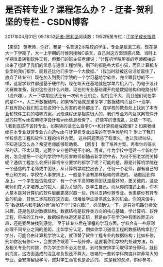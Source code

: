 
# 是否转专业？课程怎么办？ - 迂者-贺利坚的专栏 - CSDN博客

2017年04月01日 09:18:52[迂者-贺利坚](https://me.csdn.net/sxhelijian)阅读数：1952所属专栏：[IT学子成长指导](https://blog.csdn.net/column/details/itstudy.html)



【来信】
贺老师，你好，我是一名普通2本院校的学生，专业是信息工程。现在是大一下学期了，大一上学期的时候刚接触C语言，自己对这方面很感兴趣，当时上学期准备转到软件工程，但我们的班主任老师说：”计算机学院厉害的老师都抽调出来了组建了我们的信息与通信工程学院，剩下的都是些大猫小猫，而且计算机专业学的我们都学，而且还比他们多学一个大数据。”（我当时就被这句话给震住了，放弃了转专业）现在加入到我们学院的一个学习基地学软件，完全跟我想的不一样，这里学软件都是基于硬件的，现在每天在基地就是学单片机入门，为电子设计大赛做准备，我对这些没什么兴趣，现在的专业基础课开的是数据结构和电路分析（没兴趣），大一下学期应该还有一次转专业机会，但机会不大，而且他们现在学的是C++，大二开数据结构，如果转的话就是重复学了数据结构而且C++没学，并且有担心我们班主任说的什么厉害的老师都走了。在学校的教务处上找到了本专业和软件工程的培养方案，发现课程还是相差很大的，我们专业方向互联网软件开发的只有web应用程序设计和web信息检索了。
好像写的很混乱，总结一下吧。
1.我到底该不该转专业，如果转的话怎么自学C++和计算机组成原理?
2.如果我继续在本专业就读专业方向选web与计算机专业出来的有竞争优势吗？
附上了我们学校信息工程和软件工程的培养方案。
这些问题困惑了我很久，也让我很纠结，不知道该怎么办？希望老师能够帮助我。
【回复】
看了培养方案。再看你的班主任的话，不太认同，这两个专业差距是不小的。再者，作为学校中组建一个新的学院，怎会是把一个老的学院中的厉害教师都抽去新学院中去，为何不把老学院关掉呢？通信工程怎么会把计算机专业要学的都学了呢？可能的是，原是计算机学院在一个通信的牛老师或牛团队，从计算机学院拉出去了。任何一个老师，都有自己的专业和方向，学校在人事安排上，一般是不会有那样极端的做法的。
话题回到你身上。一个学生是否能成才，有一个水平高的教师团队是最好的，更关键的，这些老师们在人才培养上的投入，最为关键的，是学生自己。而从你的描述上看，你本人基本是对计算机的软件层面更感兴趣一些，所以支持你转专业。也羡慕你有转专业的机会，其他二本院校在这方面，很难给学生提供这么多的机会。你的来信中，在“数据结构和电路分析”后加了个“（没兴趣）”，必须确认一下，是只对电路分析没兴趣，还是包括对数据结构。数据结构是软件类方向的核心基础，学计算机、软件工程，将来的工作中，数据结构味道还是正统，若是由于在学习中有困难而无兴趣，还是要尽快找到感觉。
至于转专业后在课程的学习方面，学校会有一些原则处理不同专业之间的差距，比如学分认定，例如你学习通信工程的数据结构拿到了学分，可能会由计算机学院认定，就顶替了软件工程专业的数据结构；比如补修，例如你没有修C++，会要求你跟着下一级补修。这要看你们学校的处理方法，以及相关专业的对接，作为学生你不必太在意，到时按安排学习取得学分即可。就目前而言，这方面造成的混乱和负担还不算大。极端的一些转学科跨度非常非常大的专业，会安排留级学习，这对学生而言也是合适的。
这是我的观点，供你参考。

